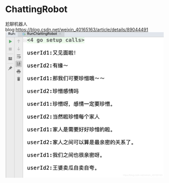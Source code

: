 # ChattingRobot
尬聊机器人
blog:https://blog.csdn.net/weixin_40165163/article/details/89044491
![image](https://github.com/zhumengyifang/ChattingRobot/blob/master/20190405214931949.png)
